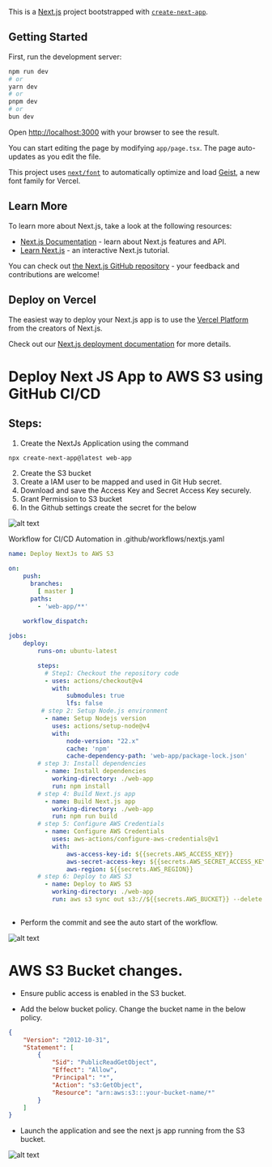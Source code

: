 This is a [Next.js](https://nextjs.org) project bootstrapped with [`create-next-app`](https://nextjs.org/docs/app/api-reference/cli/create-next-app).

## Getting Started

First, run the development server:

```bash
npm run dev
# or
yarn dev
# or
pnpm dev
# or
bun dev
```

Open [http://localhost:3000](http://localhost:3000) with your browser to see the result.

You can start editing the page by modifying `app/page.tsx`. The page auto-updates as you edit the file.

This project uses [`next/font`](https://nextjs.org/docs/app/building-your-application/optimizing/fonts) to automatically optimize and load [Geist](https://vercel.com/font), a new font family for Vercel.

## Learn More

To learn more about Next.js, take a look at the following resources:

- [Next.js Documentation](https://nextjs.org/docs) - learn about Next.js features and API.
- [Learn Next.js](https://nextjs.org/learn) - an interactive Next.js tutorial.

You can check out [the Next.js GitHub repository](https://github.com/vercel/next.js) - your feedback and contributions are welcome!

## Deploy on Vercel

The easiest way to deploy your Next.js app is to use the [Vercel Platform](https://vercel.com/new?utm_medium=default-template&filter=next.js&utm_source=create-next-app&utm_campaign=create-next-app-readme) from the creators of Next.js.

Check out our [Next.js deployment documentation](https://nextjs.org/docs/app/building-your-application/deploying) for more details.


# Deploy Next JS App to AWS S3 using GitHub CI/CD

## Steps:
1. Create the NextJs Application using the command
```bash
npx create-next-app@latest web-app
```
2. Create the S3 bucket
3. Create a IAM user to be mapped and used in Git Hub secret.
4. Download and save the Access Key and Secret Access Key securely.
5. Grant Permission to S3 bucket
6. In the Github settings create the secret for the below
    
![alt text](image-2.png)

Workflow for CI/CD Automation in .github/workflows/nextjs.yaml


```yaml
name: Deploy NextJs to AWS S3

on:
    push:
      branches:
        [ master ]
      paths:
        - 'web-app/**'
    
    workflow_dispatch:

jobs:
    deploy:
        runs-on: ubuntu-latest

        steps:
          # Step1: Checkout the repository code
          - uses: actions/checkout@v4
            with:
                submodules: true
                lfs: false
         # step 2: Setup Node.js environment
          - name: Setup Nodejs version
            uses: actions/setup-node@v4
            with:
                node-version: "22.x"
                cache: 'npm'
                cache-dependency-path: 'web-app/package-lock.json'
        # step 3: Install dependencies
          - name: Install dependencies
            working-directory: ./web-app
            run: npm install
        # step 4: Build Next.js app
          - name: Build Next.js app
            working-directory: ./web-app
            run: npm run build
        # step 5: Configure AWS Credentials
          - name: Configure AWS Credentials
            uses: aws-actions/configure-aws-credentials@v1
            with: 
                aws-access-key-id: ${{secrets.AWS_ACCESS_KEY}}
                aws-secret-access-key: ${{secrets.AWS_SECRET_ACCESS_KEY}}
                aws-region: ${{secrets.AWS_REGION}}
        # step 6: Deploy to AWS S3
          - name: Deploy to AWS S3
            working-directory: ./web-app
            run: aws s3 sync out s3://${{secrets.AWS_BUCKET}} --delete
     
```

- Perform the commit and see the auto start of the workflow.

![alt text](image-1.png)

# AWS S3 Bucket changes.

- Ensure public access is enabled in the S3 bucket.

- Add the below bucket policy. Change the bucket name in the below policy.

```json
{
    "Version": "2012-10-31",
    "Statement": [
        {
            "Sid": "PublicReadGetObject",
            "Effect": "Allow",
            "Principal": "*",
            "Action": "s3:GetObject",
            "Resource": "arn:aws:s3:::your-bucket-name/*"
        }
    ]
}
```

- Launch the application and see the next js app running from the S3 bucket.

![alt text](image.png)

